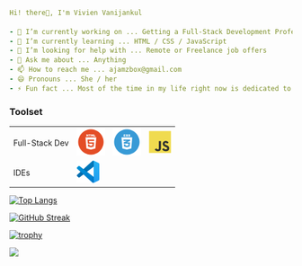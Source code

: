 ```yaml

Hi! there👋, I'm Vivien Vanijankul  

- 🔭 I’m currently working on ... Getting a Full-Stack Development Professional Certificate
- 🌱 I’m currently learning ... HTML / CSS / JavaScript
- 🤔 I’m looking for help with ... Remote or Freelance job offers
- 💬 Ask me about ... Anything
- 📫 How to reach me ... ajamzbox@gmail.com
- 😄 Pronouns ... She / her
- ⚡ Fun fact ... Most of the time in my life right now is dedicated to coding and family!

```

### Toolset

<table>
  <tr>
        <td>Full-Stack Dev</td>
        <td>
          <a href=""><img src="https://github.com/ajamzbox001/ajamzbox001/blob/0306b8676fd41f369252255f848856e9062cf73b/logo-2582748_1280.png" width="50" height="50"/></a>
        </td>
        <td>
          <a href=""><img src="https://github.com/ajamzbox001/ajamzbox001/blob/1d8f9b72eb5c7eacd5b4a6b89f538befbdb68060/logo-2582747_1280.png" width="50" height="50"/></a>
        </td>
        <td>
            <a href=""><img src="https://github.com/devicons/devicon/blob/v2.13.0/icons/javascript/javascript-original.svg" width="40" height="40"/></a>
        </td>
  </tr>
  <tr>
        <td>IDEs</td>
        <td>
            <a href=""><img src="https://github.com/devicons/devicon/blob/v2.13.0/icons/vscode/vscode-original.svg" width="40" height="40"/></a>
        </td>
  </tr>
</table>

[![Top Langs](https://github-readme-stats.vercel.app/api/top-langs/?username=ajamzbox001&layout=compact&theme=dracula)](https://github.com/anuraghazra/github-readme-stats)

[![GitHub Streak](https://streak-stats.demolab.com?user=ajamzbox001&theme=dracula&hide_border=true&border_radius=10)](https://git.io/streak-stats)

[![trophy](https://github-profile-trophy.vercel.app/?username=ajamzbox001&theme=dracula&title=-Issues,-PullRequest,-Reviews&no-frame=true&margin-w=-10)](https://github.com/ryo-ma/github-profile-trophy)

<img src="https://forthebadge.com/images/badges/built-with-love.png" />

